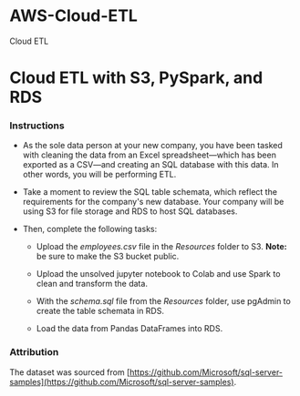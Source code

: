 # AWS-Cloud-ETL

Cloud ETL

# Cloud ETL with S3, PySpark, and RDS

### Instructions

* As the sole data person at your new company, you have been tasked with cleaning the data from an Excel spreadsheet—which has been exported as a CSV—and creating an SQL database with this data. In other words, you will be performing ETL.

* Take a moment to review the SQL table schemata, which reflect the requirements for the company's new database. Your company will be using S3 for file storage and RDS to host SQL databases.

* Then, complete the following tasks:

  * Upload the *employees.csv* file in the *Resources* folder to S3. **Note:** be sure to make the S3 bucket public.

  * Upload the unsolved jupyter notebook to Colab and use Spark to clean and transform the data.

  * With the *schema.sql* file from the *Resources* folder, use pgAdmin to create the table schemata in RDS.

  * Load the data from Pandas DataFrames into RDS.

### Attribution

The dataset was sourced from [https://github.com/Microsoft/sql-server-samples](https://github.com/Microsoft/sql-server-samples).
